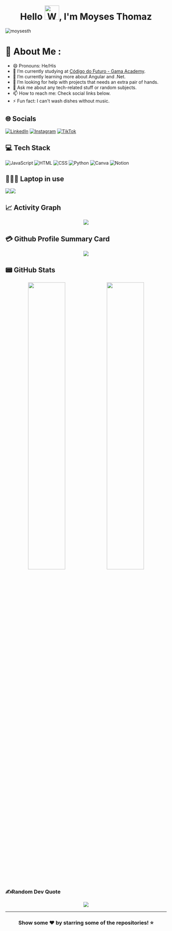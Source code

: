<h1 align="center"> Hello <img src="https://raw.githubusercontent.com/nixin72/nixin72/master/wave.gif" 
         alt="Waving hand animated gif"
         height="45"
         width="45" />, I'm Moyses Thomaz</h1>

<p align="left"> <img src="https://komarev.com/ghpvc/?username=moysesth&label=Views&color=blue&style=plastic&style=for-the-badge" alt="moysesth" /> </p>

# 💫 About Me :
- 😄 Pronouns: He/His
- 🔭 I’m currently studying at [Código do Futuro - Gama Academy](https://codigodofuturo.corporate.gama.academy/).
- 🌱 I’m currently learning more about Angular and .Net.
- 🤔 I’m looking for help with projects that needs an extra pair of hands.
- 💬 Ask me about any tech-related stuff or random subjects.
- 📫 How to reach me: Check social links below.
- ⚡ Fun fact: I can't wash dishes without music.

## 🌐 Socials
[![LinkedIn](https://img.shields.io/badge/LinkedIn-0077B5?style=for-the-badge&logo=linkedin&logoColor=white)](https://linkedin.com/in/moysesthomaz) [![Instagram](https://img.shields.io/badge/Instagram-E4405F?style=for-the-badge&logo=instagram&logoColor=white)](https://instagram.com/moytath)  [![TikTok](https://img.shields.io/badge/tiktok-12100E?style=for-the-badge&logo=medium&logoColor=white)](https://www.tiktok.com/@moytath)

## 💻 Tech Stack
![JavaScript](https://img.shields.io/badge/javascript-%23323330.svg?style=for-the-badge&logo=javascript&logoColor=%23F7DF1E) ![HTML](https://img.shields.io/badge/HTML-239120?style=for-the-badge&logo=html5&logoColor=white) ![CSS](https://img.shields.io/badge/CSS-239120?&style=for-the-badge&logo=css3&logoColor=white) ![Python](https://img.shields.io/badge/python-3670A0?style=for-the-badge&logo=python&logoColor=ffdd54)  ![Canva](https://img.shields.io/badge/Canva-%2300C4CC.svg?style=for-the-badge&logo=Canva&logoColor=white) 	  ![Notion](https://img.shields.io/badge/Notion-%23000000.svg?style=for-the-badge&logo=notion&logoColor=white)

## 👨🏻‍💻 Laptop in use
<img src="https://img.shields.io/badge/ASUS-ROG_Strix-333333?style=for-the-badge&logo=asus&logoColor=white"/><img src="https://img.shields.io/badge/Win10-000000?style=for-the-badge&logo=windows&logoColor=white"/>


## 📈 Activity Graph
<p align="center">
	<img src="https://activity-graph.herokuapp.com/graph?username=moysesth&theme=github"/>
</p>

## 💳 Github Profile Summary Card
<p align="center">
  <img src="https://github-profile-summary-cards.vercel.app/api/cards/profile-details?username=moysesth&theme=moonlight"/>
</p>

## 📟 GitHub Stats
<p align="center">
	<img width="48%" src="https://github-readme-stats.vercel.app/api?username=moysesth&show_icons=true&theme=onedark" />
	<img width="48%" src="https://github-readme-streak-stats.herokuapp.com/?user=moysesth&theme=onedark" />
</p>

### ✍️Random Dev Quote

<div align="center">

![](https://quotes-github-readme.vercel.app/api?type=horizontal&theme=dark)

</div>

---

<div align="center">

### Show some ❤️ by starring some of the repositories! ⭐

</div>
